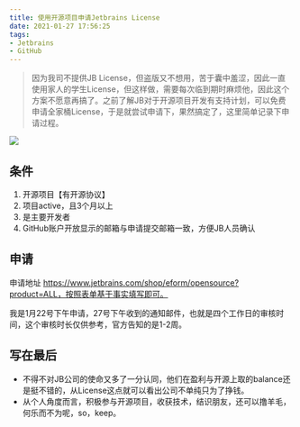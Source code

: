 ```yaml
---
title: 使用开源项目申请Jetbrains License
date: 2021-01-27 17:56:25
tags:
- Jetbrains
- GitHub
---
```


> 因为我司不提供JB License，但盗版又不想用，苦于囊中羞涩，因此一直使用家人的学生License，但这样做，需要每次临到期时麻烦他，因此这个方案不愿意再搞了。之前了解JB对于开源项目开发有支持计划，可以免费申请全家桶License，于是就尝试申请下，果然搞定了，这里简单记录下申请过程。

![](https://static.1991421.cn/2021/2021-01-27-180823.jpeg)

## 条件

1. 开源项目【有开源协议】
2. 项目active，且3个月以上
3. 是主要开发者
4. GitHub账户开放显示的邮箱与申请提交邮箱一致，方便JB人员确认

## 申请

申请地址 https://www.jetbrains.com/shop/eform/opensource?product=ALL，按照表单基于事实填写即可。

我是1月22号下午申请，27号下午收到的通知邮件，也就是四个工作日的审核时间，这个审核时长仅供参考，官方告知的是1-2周。


## 写在最后
- 不得不对JB公司的使命又多了一分认同，他们在盈利与开源上取的balance还是挺不错的，从License这点就可以看出公司不单纯只为了挣钱。
- 从个人角度而言，积极参与开源项目，收获技术，结识朋友，还可以撸羊毛，何乐而不为呢，so，keep。
